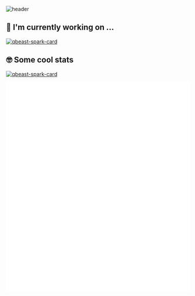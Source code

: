 ![header](https://capsule-render.vercel.app/api?type=waving&color=52C8F2&height=190&section=header&text=Eric%20Ávila&fontSize=60&animation=fadeIn&fontAlignY=35&desc=Contributing%20to%20Open%20Source!&descAlignY=51&descAlign=55&fontColor=245671)

## 🔭 I'm currently working on ...
[![qbeast-spark-card](https://github-readme-stats.vercel.app/api/pin?username=Qbeast-io&repo=qbeast-spark&hide_border=true&bg_color=30,e96443,904e95&title_color=fff&text_color=fff)](https://github.com/Qbeast-io/qbeast-spark)

## 🤓 Some cool stats
[![qbeast-spark-card](https://github-readme-stats.vercel.app/api?username=eavilaes&show_icons=true&theme=tokyonight&hide_border=true&bg_color=90,1a1b27,272943)](#)

![Metrics](/github-metrics.svg)
